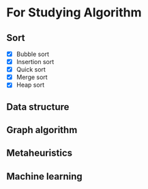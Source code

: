 # For Studying Algorithm
## Sort
- [x] Bubble sort
- [x] Insertion sort
- [x] Quick sort
- [x] Merge sort
- [x] Heap sort

## Data structure
## Graph algorithm
## Metaheuristics
## Machine learning


